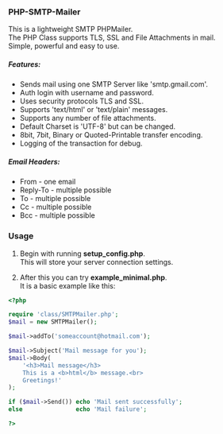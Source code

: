 ### PHP-SMTP-Mailer
This is a lightweight SMTP PHPMailer.<br>
The PHP Class supports TLS, SSL and File Attachments in mail.<br>
Simple, powerful and easy to use.

##### Features:
* Sends mail using one SMTP Server like 'smtp.gmail.com'.
* Auth login with username and password.
* Uses security protocols TLS and SSL.
* Supports 'text/html' or 'text/plain' messages.
* Supports any number of file attachments.
* Default Charset is 'UTF-8' but can be changed.
* 8bit, 7bit, Binary or Quoted-Printable transfer encoding.
* Logging of the transaction for debug.

##### Email Headers:
* From     - one email
* Reply-To - multiple possible
* To  - multiple possible
* Cc  - multiple possible
* Bcc - multiple possible

### Usage
1. Begin with running **setup_config.php**.<br>
This will store your server connection settings.

2. After this you can try **example_minimal.php**.<br>
It is a basic example like this:
```php
<?php

require 'class/SMTPMailer.php';
$mail = new SMTPMailer();

$mail->addTo('someaccount@hotmail.com');

$mail->Subject('Mail message for you');
$mail->Body(
    '<h3>Mail message</h3>
    This is a <b>html</b> message.<br>
    Greetings!'
);

if ($mail->Send()) echo 'Mail sent successfully';
else               echo 'Mail failure';

?>
```

